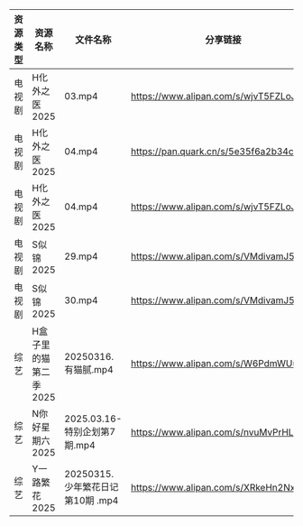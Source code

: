 | 资源类型 | 资源名称          | 文件名称                     | 分享链接                                 | 更新时间                |
| ---- | ------------- | ------------------------ | ------------------------------------ | ------------------- |
| 电视剧  | H化外之医2025     | 03.mp4                   | https://www.alipan.com/s/wjvT5FZLoJf | 2025-03-16 08:05:41 |
| 电视剧  | H化外之医2025     | 04.mp4                   | https://pan.quark.cn/s/5e35f6a2b34c  | 2025-03-16 01:22:56 |
| 电视剧  | H化外之医2025     | 04.mp4                   | https://www.alipan.com/s/wjvT5FZLoJf | 2025-03-16 08:05:41 |
| 电视剧  | S似锦2025       | 29.mp4                   | https://www.alipan.com/s/VMdivamJ5t3 | 2025-03-16 00:06:51 |
| 电视剧  | S似锦2025       | 30.mp4                   | https://www.alipan.com/s/VMdivamJ5t3 | 2025-03-16 00:06:51 |
| 综艺   | H盒子里的猫第二季2025 | 20250316.有猫腻.mp4         | https://www.alipan.com/s/W6PdmWUu7Wr | 2025-03-16 16:08:20 |
| 综艺   | N你好星期六2025    | 2025.03.16-特别企划第7期.mp4   | https://www.alipan.com/s/nvuMvPrHLGa | 2025-03-16 14:08:40 |
| 综艺   | Y一路繁花2025     | 20250315.少年繁花日记第10期 .mp4 | https://www.alipan.com/s/XRkeHn2Nxtw | 2025-03-16 14:09:45 |

